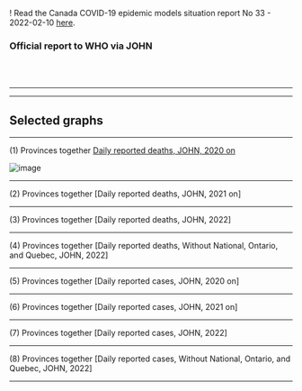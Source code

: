! Read the Canada COVID-19 epidemic models situation report No 33 - 2022-02-10 [here](https://github.com/pourmalek/CovidVisualizedCountry/blob/main/situation%20reports/33%20Canada%20COVID-19%20epidemic%20models%20situation%20report%20No%2033%20-%202022-02-10.pdf).

### Official report to WHO via JOHN   


<br/><br/>


****

****

## Selected graphs


****

(1) Provinces together [Daily reported deaths, JOHN, 2020 on](https://github.com/pourmalek/CovidVisualizedCountry/blob/main/20220210%20JOHN/output/merge/01%20provinces%20C-19%20daily%20deaths%2C%20Canada%2C%20JOHN%202020.pdf)

![image](https://user-images.githubusercontent.com/30849720/153665069-59a202fe-21f8-4bda-bd97-78d47e6e3f3a.png)

****

(2) Provinces together [Daily reported deaths, JOHN, 2021 on]

*****

(3) Provinces together [Daily reported deaths, JOHN, 2022]

****

(4) Provinces together [Daily reported deaths, Without National, Ontario, and Quebec, JOHN, 2022]

****

(5) Provinces together [Daily reported cases, JOHN, 2020 on]

****

(6) Provinces together [Daily reported cases, JOHN, 2021 on]

*****

(7) Provinces together [Daily reported cases, JOHN, 2022]

****

(8) Provinces together [Daily reported cases, Without National, Ontario, and Quebec, JOHN, 2022]

****

